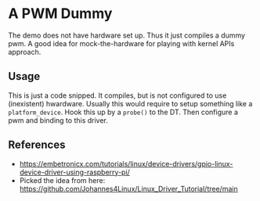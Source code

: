 # A PWM Dummy

The demo does not have hardware set up. Thus it just compiles a dummy
pwm. A good idea for mock-the-hardware for playing with kernel APIs approach.  

## Usage

This is just a code snipped. It compiles, but is not configured to use
(inexistent) hwardware. Usually this would require to setup something
like a `platform_device`. Hook this up by a `probe()` to the DT. Then
configure a pwm and binding to this driver.  

## References
- https://embetronicx.com/tutorials/linux/device-drivers/gpio-linux-device-driver-using-raspberry-pi/
- Picked the idea from here: https://github.com/Johannes4Linux/Linux_Driver_Tutorial/tree/main
